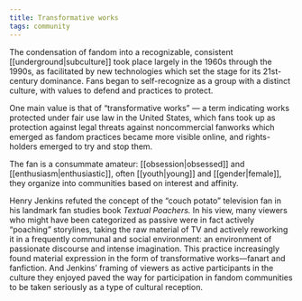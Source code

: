 ```yaml
---
title: Transformative works
tags: community
---
```


The condensation of fandom into a recognizable, consistent [[underground|subculture]] took place largely in the 1960s through the 1990s, as facilitated by new technologies which set the stage for its 21st-century dominance. Fans began to self-recognize as a group with a distinct culture, with values to defend and practices to protect.

One main value is that of “transformative works” — a term indicating works protected under fair use law in the United States, which fans took up as protection against legal threats against noncommercial fanworks which emerged as fandom practices became more visible online, and rights-holders emerged to try and stop them. 

The fan is a consummate amateur: [[obsession|obsessed]] and [[enthusiasm|enthusiastic]], often [[youth|young]] and [[gender|female]], they organize into communities based on interest and affinity.

Henry Jenkins refuted the concept of the “couch potato” television fan in his landmark fan studies book *Textual Poachers.* In his view, many viewers who might have been categorized as passive were in fact actively “poaching” storylines, taking the raw material of TV and actively reworking it in a frequently communal and social environment: an environment of passionate discourse and intense imagination. This practice increasingly found material expression in the form of transformative works—fanart and fanfiction. And Jenkins’ framing of viewers as active participants in the culture they enjoyed paved the way for participation in fandom communities to be taken seriously as a type of cultural reception.